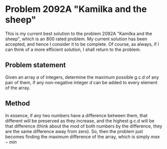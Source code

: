 # Problem 2092A "Kamilka and the sheep"
This is my current best solution to the problem 2092A "Kamilka and the sheep", which is an 800 rated problem. My current solution has been accepted, and hence I consider it to be complete. Of course, as always, if I can think of a more efficient solution, I shall return to the problem. 

## Problem statement
Given an array $a$ of integers, determine the maximum possible g.c.d of any pair of them, if any non-negative integer $d$ can be added to every element of the array.

## Method
In essence, if any two numbers have a difference between them, that different will be preserved as they increase, and the highest g.c.d will be that difference (think about the mod of both numbers by the difference, they are the same difference away from zero). So, then the problem just becomes finding the maximum difference of the array, which is simply $max - min$
